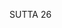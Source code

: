SUTTA 26

[^297]: This title follows the PTS and SBJ eds. of MN. The BBS ed. of MN, and both the PTS and BBS eds. of MA, refer to this discourse as the Pāsarāsi Sutta, The Heap of Snares, with reference to the simile in $\S \S 32-33$.

[^298]: MA points out that the second jhāna and one's basic meditation subject are both called "noble silence" (ariyo tuṇhībhāvo). Those who cannot attain the second jhāna are advised to maintain noble silence by attending to their basic meditation subject.

[^299]: Upadhi: The root meaning is foundation, basis, ground (PED). In the commentaries various kinds of upadhi are enumerated, among them the five aggregates, objects of sensual pleasure, defilements, and kamma. Nm renders the term consistently throughout as "essentials of existence," which often obscures its clear contextual meaning. I have tried to capture the several connotations of the word by rendering it "objects of attachment" where its objective meaning is prominent (as it is here) and as "attachment" where its subjective meaning is prominent. At MN 26.19 Nibbāna is called "the relinquishing of all attachments" (sabb'ūpadhipatinissagga), with both meanings intended.

[^300]: Gold and silver are excluded from the things subject to sickness, death, and sorrow, but they are subject to defilement, according to MA, because they can be alloyed with metals of lesser worth.

[^301]: MA: He taught him the seven attainments (of serenity meditation) ending in the base of nothingness, the third of the four immaterial attainments. Though these attainments are spiritually exalted, they are still mundane and not in themselves directly conducive to Nibbāna.

[^302]: That is, it leads to rebirth in the plane of existence called the base of nothingness, the objective counterpart of the seventh meditative attainment. Here the lifespan is supposed to be 60,000 aeons, but when that has elapsed one must pass away and return to a lower world. Thus one who attains this is still not free from birth and death but is caught in the trap of Māra (MA). Horner misses the point that rebirth is the issue by translating "only as far as reaching the plane of no-thing" (MLS 1:209).

[^303]: Both Horner in MLS and $\tilde{N} m$ in Ms err in their translations of the account of the Bodhisatta's meeting with Uddaka Rāmaputta by assuming that Uddaka is identical with Rāma. However, as his name indicates, Uddaka was the son (putta) of Rāma, either biological or spiritual. Rāma himself must have already passed away before the Bodhisatta arrived on the scene. It should be noted that all references to Rāma are in the past tense and the third person, and that Uddaka in the end places the Bodhisatta in the position of teacher. Though the text does not allow for definite conclusions, this suggests that he himself had not yet reached the fourth immaterial attainment.

[^304]: MN 36, which includes the account of the Bodhisatta's meetings with Ālāra Kālāma and Uddaka Rāmaputta, continues from this point with the story of the extreme ascetic practices that brought him to the verge of death and of his subsequent discovery of the Middle Way that led to enlightenment.

[^305]: MA identifies "this Dhamma" with the Four Noble Truths. The two truths or states (thāna) spoken of just below - dependent origination and Nibbāna - are the truths of the origin of suffering and the cessation of suffering, which respectively imply the truths of suffering and the path.

[^306]: Alaya. It is difficult to find for this word a suitable English equivalent that has not already been assigned to a more frequently occurring Pali term. Horner renders it as "sensual pleasure," which appropriates the usual rendering of kāma and may be too narrow. In Ms and in other published works $\tilde{N} m$ translates it as "something to rely on," which may draw upon a connotation of the
word that is not the one intended here. MA explains alaya as comprising both objective sense pleasures and the thoughts of craving concerned with them; thus "worldliness" has been chosen as sharing this twofold meaning of the original.

[^307]: MA raises the question why, when the Bodhisatta had long ago made an aspiration to reach Buddhahood in order to liberate others, his mind now inclined towards inaction. The reason, the commentator says, is that only now, after reaching enlightenment, did he become fully cognizant of the strength of the defilements in people's minds and of the profundity of the Dhamma. Also, he wanted Brahmā to entreat him to teach so that beings who venerated Brahmā would recognise the precious value of the Dhamma and desire to listen to it.

[^308]: These five monks attended on the Bodhisatta during his period of self-mortification, convinced that he would attain enlightenment and teach them the Dhamma. However, when he abandoned his austerities and resumed taking solid food, they lost faith in him, accused him of reverting to luxury, and deserted him. See MN 36.33.

[^309]: Anantajina: perhaps this was an Ājīvakan epithet for the spiritually perfected individual.

[^310]: According to MA, Upaka thereafter fell in love with a hunter's daughter and married her. When his marriage turned out to be an unhappy one, he returned to the Buddha, entered the Sangha, and became a non-returner. He was reborn in the Avīha heaven, where he attained arahantship.

[^311]: Āvuso: a familiar term of address used among equals.

[^312]: See n. 178.

[^313]: The change in address from "friend" to "venerable sir" (bhante) indicates that they have now accepted the Buddha's claim and are prepared to regard him as their superior.

[^314]: At this point the Buddha preached to them his first sermon, the Dhammacakkappavattana Sutta, The Setting in Motion of the Wheel of Dhamma, on the Four Noble Truths. Two weeks later, after they had all become stream-enterers, he taught them the Anattalakkhana Sutta,
The Characteristic of Non-self, upon hearing which they all attained arahantship. The complete narrative, found in the Mahāvagga (Vin i.7-14), is included in Nāṇamoli, The Life of the Buddha, pp. 42-47.

[^315]: This section reverts to the theme of the noble and ignoble quests with which the Buddha's discourse opened. It is intended to show that the adoption of the monastic life is no automatic guarantee that one has embarked on the noble quest, for the ignoble quest makes inroads upon the monastic life as well.

[^316]: This refers to the use of the four requisites with reflection upon their proper purpose in the life of renunciation. See MN 2.13-16.

[^317]: See n. 295.

[^318]: See n. 296.

